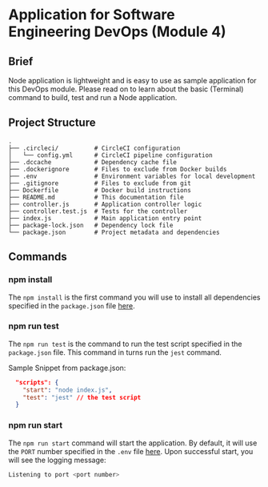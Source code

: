 # Application for Software Engineering DevOps (Module 4)


## Brief

Node application is lightweight and is easy to use as sample application for this DevOps module. Please read on to learn about the basic (Terminal) command to build, test and run a Node application.

## Project Structure

```
.
├── .circleci/          # CircleCI configuration
│   └── config.yml      # CircleCI pipeline configuration
├── .dccache            # Dependency cache file
├── .dockerignore       # Files to exclude from Docker builds
├── .env                # Environment variables for local development
├── .gitignore          # Files to exclude from git
├── Dockerfile          # Docker build instructions
├── README.md           # This documentation file
├── controller.js       # Application controller logic
├── controller.test.js  # Tests for the controller
├── index.js            # Main application entry point
├── package-lock.json   # Dependency lock file
└── package.json        # Project metadata and dependencies
```

## Commands

### npm install



The `npm install` is the first command you will use to install all dependencies specified in the `package.json` file [here](./package.json).

### npm run test

The `npm run test` is the command to run the test script specified in the `package.json` file. This command in turns run the `jest` command.

Sample Snippet from package.json:
```json
  "scripts": {
    "start": "node index.js",
    "test": "jest" // the test script
  }
```

### npm run start

The `npm run start` command will start the application. By default, it will use the `PORT` number specified in the `.env` file [here](./.env). Upon successful start, you will see the logging message:

```sh
Listening to port <port number>
```
